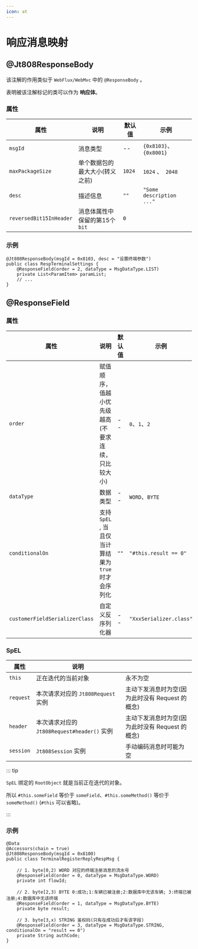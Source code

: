 ```yaml
---
icon: at
---
```


# 响应消息映射

## @Jt808ResponseBody

该注解的作用类似于 `WebFlux/WebMvc` 中的 `@ResponseBody` 。

表明被该注解标记的类可以作为 **响应体**。

### 属性

| 属性                      | 说明                  | 默认值    | 示例                       |
|-------------------------|---------------------|--------|--------------------------|
| `msgId`                 | 消息类型                | --     | `{0x8103}`、`{0x8001}`    |
| `maxPackageSize`        | 单个数据包的最大大小(转义之前)    | `1024` | `1024` 、` 2048`          |
| `desc`                  | 描述信息                | `""`   | `"Some description ..."` |
| `reversedBit15InHeader` | 消息体属性中保留的第15个 `bit` | `0`    |                          |

### 示例

```java{1}
@Jt808ResponseBody(msgId = 0x8103, desc = "设置终端参数")
public class RespTerminalSettings {
    @ResponseField(order = 2, dataType = MsgDataType.LIST)
    private List<ParamItem> paramList;
    // ...
}
```

## @ResponseField

### 属性

| 属性                             | 说明                                  | 默认值  | 示例                      |
|--------------------------------|-------------------------------------|------|-------------------------|
| `order`                        | 赋值顺序，值越小优先级越高(不要求连续，只比较大小)          | --   | `0`、`1`、`2`             |
| `dataType`                     | 数据类型                                | --   | `WORD`、`BYTE`           |
| `conditionalOn`                | 支持 `SpEL` , 当且仅当计算结果为 `true` 时才会序列化 | `""` | `"#this.result == 0"`   |
| `customerFieldSerializerClass` | 自定义反序列化器                            | --   | `"XxxSerializer.class"` |

### SpEL

| 属性        | 说明                                 |                               |
|-----------|------------------------------------|-------------------------------|
| `this`    | 正在迭代的当前对象                          | 永不为空                          |
| `request` | 本次请求对应的 `Jt808Request` 实例          | 主动下发消息时为空(因为此时没有 Request 的概念) |
| `header`  | 本次请求对应的 `Jt808Request#header()` 实例 | 主动下发消息时为空(因为此时没有 Request 的概念) |
| `session` | `Jt808Session` 实例                  | 手动编码消息时可能为空                   |

::: tip

`SpEL` 绑定的 `RootObject` 就是当前正在迭代的对象。

所以 `#this.someField` 等价于 `someField`、`#this.someMethod()` 等价于 `someMethod()` (`#this` 可以省略)。

:::

### 示例

```java{7,11,15}
@Data
@Accessors(chain = true)
@Jt808ResponseBody(msgId = 0x8100)
public class TerminalRegisterReplyRespMsg {

    // 1. byte[0,2) WORD 对应的终端注册消息的流水号
    @ResponseField(order = 0, dataType = MsgDataType.WORD)
    private int flowId;
    
    // 2. byte[2,3) BYTE 0:成功;1:车辆已被注册;2:数据库中无该车辆; 3:终端已被注册;4:数据库中无该终端
    @ResponseField(order = 1, dataType = MsgDataType.BYTE)
    private byte result;
    
    // 3. byte[3,x) STRING 鉴权码(只有在成功后才有该字段)
    @ResponseField(order = 3, dataType = MsgDataType.STRING, conditionalOn = "result == 0")
    private String authCode;
}
```
